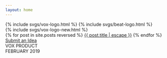 ```yaml
---
layout: home
---
```


<div class="c-post--intro">
  <div class="c-beat-logo">
    {% include svgs/vox-logo.html %}
    {% include svgs/beat-logo.html %}
  </div>

  <div class="c-seal">
    {% include svgs/vox-logo-new.html %}
  </div>

  <div class="c-about-main">
    {% for post in site.posts reversed %}
      <a class="nav-items" href="{{ post.url | escape }}">{{ post.title | escape }}</a>
    {% endfor %}
    <a class="nav-items" href="https://trello.com/b/FIvvcEd4/beat-curation-board" target="_blank">Submit an Idea</a>
  </div>

  <div class="c-post-tag-left">
    VOX PRODUCT
  </div>

  <div class="c-post-tag-right">
    FEBRUARY 2019
  </div>

  <div style="height: 10vw;"></div>
  <div style="height: 10vw;"></div>

</div>
